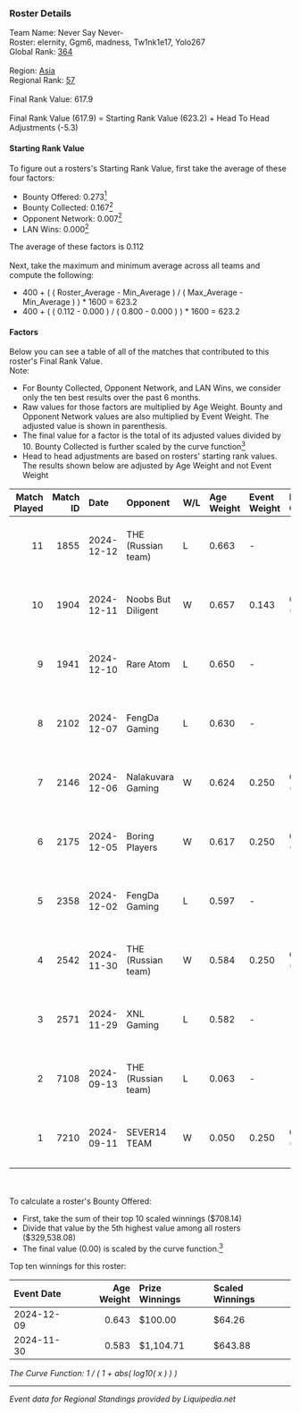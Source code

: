 ### Roster Details<br />
Team Name: Never Say Never-<br />
Roster: elernity, Ggm6, madness, Tw1nk1e17, Yolo267<br />
Global Rank: [364](../standings_global.md)<br />
<br />
Region: [Asia]( ../standings_asia.md)<br />
Regional Rank: [57]( ../standings_asia.md)<br />
<br />
Final Rank Value:  617.9<br />
<br />
Final Rank Value (617.9) = Starting Rank Value (623.2) + Head To Head Adjustments (-5.3)<br />

#### Starting Rank Value<br />
To figure out a rosters's Starting Rank Value, first take the average of these four factors:<br />
- Bounty Offered: 0.273[<sup>1</sup>](#table2)
- Bounty Collected: 0.167[<sup>2</sup>](#table1)
- Opponent Network: 0.007[<sup>2</sup>](#table1)
- LAN Wins: 0.000[<sup>2</sup>](#table1)

The average of these factors is 0.112<br />
<br />
Next, take the maximum and minimum average across all teams and compute the following:<br />
- 400 + ( ( Roster_Average - Min_Average ) / ( Max_Average - Min_Average ) ) * 1600 = 623.2
- 400 + ( ( 0.112 - 0.000 ) / ( 0.800 - 0.000 ) ) * 1600 = 623.2


#### Factors<br />
Below you can see a table of all of the matches that contributed to this roster's Final Rank Value.<br />
Note:<br />

- For Bounty Collected, Opponent Network, and LAN Wins, we consider only the ten best results over the past 6 months.
- Raw values for those factors are multiplied by Age Weight. Bounty and Opponent Network values are also multiplied by Event Weight. The adjusted value is shown in parenthesis.
- The final value for a factor is the total of its adjusted values divided by 10. Bounty Collected is further scaled by the curve function[<sup>3</sup>](#curveFunction)
- Head to head adjustments are based on rosters' starting rank values. The results shown below are adjusted by Age Weight and not Event Weight
<span id="table1"></span><br />


| Match Played | Match ID | Date       | Opponent           | W/L | Age Weight | Event Weight | Bounty Collected | Opponent Network | LAN Wins  | H2H Adj. | Roster                                      |
| -: | -: | :- | :- | :- | :- | :- | :- | :- | :- | -: | :- |
|           11 |     1855 | 2024-12-12 | THE (Russian team) | L   | 0.663      | -            | -                | -                | -         |    -8.92 | elernity, Ggm6, madness, Tw1nk1e17, Yolo267 |
|           10 |     1904 | 2024-12-11 | Noobs But Diligent | W   | 0.657      | 0.143        | 0.000 (0.000)    | 0.011 (0.001)    | 0 (0.000) |     6.40 | elernity, Ggm6, madness, Tw1nk1e17, Yolo267 |
|            9 |     1941 | 2024-12-10 | Rare Atom          | L   | 0.650      | -            | -                | -                | -         |    -2.42 | elernity, Ggm6, madness, Tw1nk1e17, Yolo267 |
|            8 |     2102 | 2024-12-07 | FengDa Gaming      | L   | 0.630      | -            | -                | -                | -         |    -7.88 | Frost77, Ggm6, madness, Tw1nk1e17, Yolo267  |
|            7 |     2146 | 2024-12-06 | Nalakuvara Gaming  | W   | 0.624      | 0.250        | 0.000 (0.000)    | 0.057 (0.009)    | 0 (0.000) |     9.12 | Frost77, Ggm6, madness, Tw1nk1e17, Yolo267  |
|            6 |     2175 | 2024-12-05 | Boring Players     | W   | 0.617      | 0.250        | 0.000 (0.000)    | 0.057 (0.009)    | 0 (0.000) |     4.68 | elernity, Ggm6, madness, Tw1nk1e17, Yolo267 |
|            5 |     2358 | 2024-12-02 | FengDa Gaming      | L   | 0.597      | -            | -                | -                | -         |    -7.29 | Frost77, Ggm6, madness, Tw1nk1e17, Yolo267  |
|            4 |     2542 | 2024-11-30 | THE (Russian team) | W   | 0.584      | 0.250        | 0.000 (0.000)    | 0.357 (0.052)    | 0 (0.000) |    10.30 | Frost77, Ggm6, madness, Tw1nk1e17, Yolo267  |
|            3 |     2571 | 2024-11-29 | XNL Gaming         | L   | 0.582      | -            | -                | -                | -         |    -8.30 | kawa1, madness, rin, Tw1nk1e17, Yolo267     |
|            2 |     7108 | 2024-09-13 | THE (Russian team) | L   | 0.063      | -            | -                | -                | -         |    -1.38 | Ggm6, madness, Rainbow, rin, Tw1nk1e17      |
|            1 |     7210 | 2024-09-11 | SEVER14 TEAM       | W   | 0.050      | 0.250        | 0.000 (0.000)    | 0.000 (0.000)    | 0 (0.000) |     0.35 | Ggm6, madness, Rainbow, rin, Tw1nk1e17      |

<br />
<span id="table2"></span><br />
To calculate a roster's Bounty Offered:<br />

- First, take the sum of their top 10 scaled winnings ($708.14)
- Divide that value by the 5th highest value among all rosters ($329,538.08)
- The final value (0.00) is scaled by the curve function.[<sup>3</sup>](#curveFunction)

Top ten winnings for this roster:<br />

| Event Date | Age Weight | Prize Winnings | Scaled Winnings |
| :- | -: | :- | :- |
| 2024-12-09 |      0.643 | $100.00        | $64.26          |
| 2024-11-30 |      0.583 | $1,104.71      | $643.88         |


<span id="curveFunction"></span>_The Curve Function: 1 / ( 1 + abs( log10( x ) ) )_<br />

---
_Event data for Regional Standings provided by Liquipedia.net_<br />
